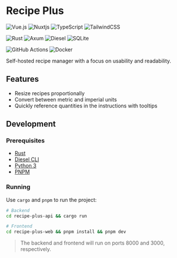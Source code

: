 # Recipe Plus

![Vue.js](https://img.shields.io/badge/vuejs-%2335495e.svg?style=for-the-badge&logo=vuedotjs&logoColor=%234FC08D)
![Nuxtjs](https://img.shields.io/badge/Nuxt-002E3B?style=for-the-badge&logo=nuxtdotjs&logoColor=#00DC82)
![TypeScript](https://img.shields.io/badge/typescript-%23007ACC.svg?style=for-the-badge&logo=typescript&logoColor=white)
![TailwindCSS](https://img.shields.io/badge/tailwindcss-%2338B2AC.svg?style=for-the-badge&logo=tailwind-css&logoColor=white)

![Rust](https://img.shields.io/badge/rust-%23f74c00.svg?style=for-the-badge&logo=rust&logoColor=white)
![Axum](https://img.shields.io/badge/axum-%23000000.svg?style=for-the-badge&logo=rust&logoColor=white)
![Diesel](https://img.shields.io/badge/diesel-%23BB0000.svg?style=for-the-badge&logo=rust&logoColor=white)
![SQLite](https://img.shields.io/badge/sqlite-%2307405e.svg?style=for-the-badge&logo=sqlite&logoColor=white)

![GitHub Actions](https://img.shields.io/badge/github%20actions-%232671E5.svg?style=for-the-badge&logo=githubactions&logoColor=white)
![Docker](https://img.shields.io/badge/docker-%230db7ed.svg?style=for-the-badge&logo=docker&logoColor=white)

Self-hosted recipe manager with a focus on usability and readability.

## Features

- Resize recipes proportionally
- Convert between metric and imperial units
- Quickly reference quantities in the instructions with tooltips

## Development

### Prerequisites

- [Rust](https://www.rust-lang.org/tools/install)
- [Diesel CLI](https://crates.io/crates/diesel_cli)
- [Python 3](https://www.python.org)
- [PNPM](https://pnpm.io)

### Running

Use `cargo` and `pnpm` to run the project:

```bash
# Backend
cd recipe-plus-api && cargo run

# Frontend
cd recipe-plus-web && pnpm install && pnpm dev
```

> The backend and frontend will run on ports 8000 and 3000, respectively.
